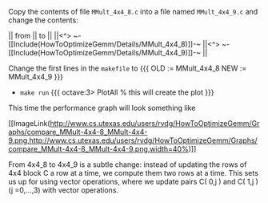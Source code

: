 Copy the contents of file `MMult_4x4_8.c` into a file named `MMult_4x4_9.c` and change the contents:

 || from || to ||
 ||<^> ~-[[Include(HowToOptimizeGemm/Details/MMult_4x4_8)]]-~ ||<^> ~-[[Include(HowToOptimizeGemm/Details/MMult_4x4_9)]]-~ ||

Change the first lines in the `makefile` to
    {{{
OLD  := MMult_4x4_8
NEW  := MMult_4x4_9
}}}
 * `make run`
  {{{ 
octave:3> PlotAll        % this will create the plot
}}}

This time the performance graph will look something like

[[ImageLink(http://www.cs.utexas.edu/users/rvdg/HowToOptimizeGemm/Graphs/compare_MMult-4x4-8_MMult-4x4-9.png,http://www.cs.utexas.edu/users/rvdg/HowToOptimizeGemm/Graphs/compare_MMult-4x4-8_MMult-4x4-9.png,width=40%)]]


From 4x4_8 to 4x4_9 is a subtle change: instead of updating the rows of 4x4 block C a row at a time, we compute them two rows at a time.  This sets us up for using vector operations, where we update pairs C( 0,j ) and C( 1,j ) (j =0,...,3) with vector operations.
